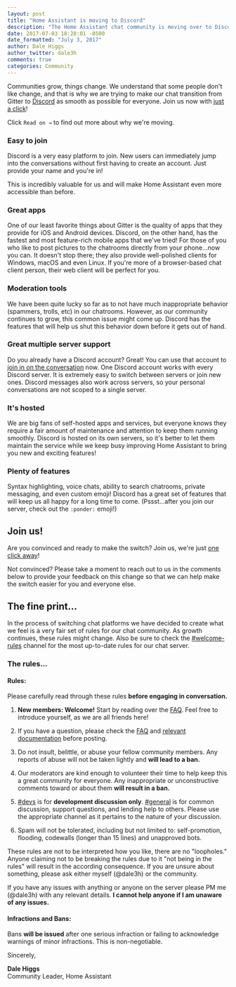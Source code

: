 ```yaml
---
layout: post
title: "Home Assistant is moving to Discord"
description: "The Home Assistant chat community is moving over to Discord."
date: 2017-07-03 18:28:01 -0500
date_formatted: "July 3, 2017"
author: Dale Higgs
author_twitter: dale3h
comments: true
categories: Community
---
```


Communities grow, things change. We understand that some people don't like change, and that is why we are trying to make our chat transition from Gitter to [Discord][discord] as smooth as possible for everyone. Join us now with [just a click][discord]!

Click `Read on →` to find out more about why we're moving.

<!--more-->

### Easy to join

Discord is a very easy platform to join. New users can immediately jump into the conversations without first having to create an account. Just provide your name and you're in!

This is incredibly valuable for us and will make Home Assistant even more accessible than before.

### Great apps

One of our least favorite things about Gitter is the quality of apps that they provide for iOS and Android devices. Discord, on the other hand, has the fastest and most feature-rich mobile apps that we've tried! For those of you who like to post pictures to the chatrooms directly from your phone...now you can. It doesn't stop there; they also provide well-polished clients for Windows, macOS and even Linux. If you're more of a browser-based chat client person, their web client will be perfect for you.

### Moderation tools

We have been quite lucky so far as to not have much inappropriate behavior (spammers, trolls, etc) in our chatrooms. However, as our community continues to grow, this common issue might come up. Discord has the features that will help us shut this behavior down before it gets out of hand.

### Great multiple server support

Do you already have a Discord account? Great! You can use that account to [join in on the conversation][discord] now. One Discord account works with every Discord server. It is extremely easy to switch between servers or join new ones. Discord messages also work across servers, so your personal conversations are not scoped to a single server.

### It's hosted

We are big fans of self-hosted apps and services, but everyone knows they require a fair amount of maintenance and attention to keep them running smoothly. Discord is hosted on its own servers, so it's better to let them maintain the service while we keep busy improving Home Assistant to bring you new and exciting features!

### Plenty of features

Syntax highlighting, voice chats, ability to search chatrooms, private messaging, and even custom emoji! Discord has a great set of features that will keep us all happy for a long time to come. (Pssst...after you join our server, check out the `:ponder:` emoji!)

## Join us!

Are you convinced and ready to make the switch? Join us, we're just [one click away][discord]!

Not convinced? Please take a moment to reach out to us in the comments below to provide your feedback on this change so that we can help make the switch easier for you and everyone else.

## The fine print...

In the process of switching chat platforms we have decided to create what we feel is a very fair set of rules for our chat community. As growth continues, these rules might change. Also be sure to check the [#welcome-rules][discord] channel for the most up-to-date rules for our chat server.

### The rules...

#### Rules:

Please carefully read through these rules **before engaging in conversation.**

1. **New members: Welcome!** Start by reading over the [FAQ]. Feel free to introduce yourself, as we are all friends here!

2. If you have a question, please check the [FAQ] and [relevant documentation][docs] before posting.

3. Do not insult, belittle, or abuse your fellow community members. Any reports of abuse will not be taken lightly and **will lead to a ban.**

4. Our moderators are kind enough to volunteer their time to help keep this a great community for everyone. Any inappropriate or unconstructive comments toward or about them **will result in a ban.**

5. [#devs][discord-devs] is for **development discussion only**. [#general][discord-general] is for common discussion, support questions, and lending help to others. Please use the appropriate channel as it pertains to the nature of your discussion.

6. Spam will not be tolerated, including but not limited to: self-promotion, flooding, codewalls (longer than 15 lines) and unapproved bots.

These rules are not to be interpreted how you like, there are no "loopholes." Anyone claiming not to be breaking the rules due to it "not being in the rules" will result in the according consequence. If you are unsure about something, please ask either myself (@dale3h) or the community.

If you have any issues with anything or anyone on the server please PM me (@dale3h) with any relevant details. **I cannot help anyone if I am unaware of any issues.**

#### Infractions and Bans:

Bans **will be issued** after one serious infraction or failing to acknowledge warnings of minor infractions. This is non-negotiable.

Sincerely,

**Dale Higgs**<br>
Community Leader, Home Assistant

[discord]: https://discord.gg/c5DvZ4e
[discord-devs]: https://discord.gg/8X8DTH4
[discord-general]: https://discord.gg/pywKZRT
[FAQ]: /faq/
[docs]: /docs/
